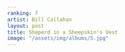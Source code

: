 ```yaml
---
ranking: 7
artist: Bill Callahan
layout: post
title: Sheperd in a Sheepskin's Vest
image: "/assets/img/albums/5.jpg"
---
```



